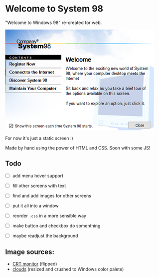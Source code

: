 # Welcome to System 98
"Welcome to Windows 98" re-created for web.

![Alt text](/screenshots/idle.png?raw=true "Optional Title")


For now it's just a static screen :)

Made by hand using the power of HTML and CSS. Soon with some JS!

## Todo
- [ ] add menu hover support
- [ ] fill other screens with text
- [ ] find and add images for other screens
- [ ] put it all into a window
- [ ] reorder `.css` in a more sensible way
- [ ] make button and checkbox do somenthing
- [ ] maybe readjust the background


## Image sources:
- [CRT monitor](https://pixabay.com/vectors/monitor-computer-screen-video-tube-23352/) (flipped)
- [clouds](https://publicdomainq.net/sky-sunbeam-clouds-0046047/) (resized and crushed to Windows color palete)
